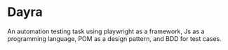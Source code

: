 # Dayra
An automation testing task using playwright as a framework, Js as a programming language, POM as a design pattern, and BDD for test cases.

